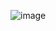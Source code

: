![image](https://user-images.githubusercontent.com/69478896/206651906-c2ac13b5-ee0b-4b0c-828e-1311f5fb0518.png)
